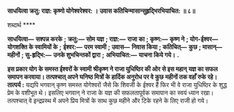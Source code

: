 **साधयित्वा क्रतु: राज्ञ: कृष्णो योगेश्वरेश्वर: ।** **उवास कतिचिन्मासान्सुहृद्भिरभियाचित: ॥ ८॥** 

शब्दार्थ **** 

**साधयित्वा—** **सश्पन्न करके** **; क्रतु:—** **सोम यज्ञ** **; राज्ञ:—** **राजा का** **; कृष्ण:—** **कृष्ण ने** **; योग-ईश्वर—** **योगशक्ति के स्वामियों के** **;** **ईश्वर:—** **परम स्वामी** **; उवास—** **निवास किया** **; कतिचित्—** **कुछ** **; मासान्—** **महीनों** **; सु-हृद्भि:—** **उनके शुभचिन्तकों द्वारा** **;** **अभियाचित:—** **याचना किये गये।** **.** 

**इस प्रकार योग के समस्त ईश्वरों के स्वामी श्रीकृष्ण ने राजा युधिष्ठिर की ओर से इस महान्** **यज्ञ का सफल समापन करवाया। तत्पश्चात् अपने घनिष्ठ मित्रों के हार्दिक अनुरोध पर वे कुछ** **महीनों तक वहाँ रुके रहे।** **तात्पर्य :** यद्यपि भगवान् कृष्ण समस्त योगेश्वरों जैसे कि शिवजी के ईश्वर हैं फिर भी वे राजा युधिष्ठिर के शुद्ध प्रेम के वशीभूत थे। इसलिए भगवान् ने राजा के यज्ञ की सफलतापूर्वक समापान का स्वयं ध्यान रखा। तत्पश्चात् वे इन्द्रप्रस्थ में अपने प्रिय मित्रों के साथ कुछ महीने और टिके रहने के लिए राजी हो गये।  